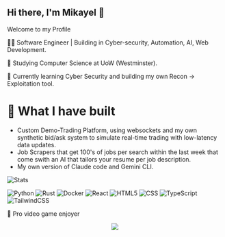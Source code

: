 ## Hi there, I'm Mikayel 👋

Welcome to my Profile

🧑‍💻 Software Engineer | Building in Cyber-security, Automation, AI, Web Development.


🏫 Studying Computer Science at UoW (Westminster).


📝 Currently learning Cyber Security and building my own Recon -> Exploitation tool.


# 🔐 What I have built

- Custom Demo-Trading Platform, using websockets and my own synthetic bid/ask system to simulate real-time trading with low-latency data updates.
- Job Scrapers that get 100's of jobs per search within the last week that come swith an AI that tailors your resume per job description.
- My own version of Claude code and Gemini CLI.

![Stats](https://github-readme-stats.vercel.app/api?username=SleepyXm&count_private=false&showicons=true&bg_color=252838&title_color=58a6ff&text_color=c9d1d9&icon_color=58a6ff&hide_border=true)

![Python](https://img.shields.io/badge/python-3670A0?style=for-the-badge&logo=python&logoColor=ffaa54)
![Rust](https://img.shields.io/badge/Rust-ff7357?style=for-the-badge&logo=rust&logoColor=ff7357&labelColor=171c21)
![Docker](https://img.shields.io/badge/Docker-1C59FF?style=for-the-badge&logo=docker&logoColor=1C59FF&labelColor=171C21)
![React](https://img.shields.io/badge/react-%2320232a.svg?style=for-the-badge&logo=react&logoColor=%2361DAFB)
![HTML5](https://img.shields.io/badge/HTML5-FF462E?style=for-the-badge&logo=html5&logoColor=FF462E&labelColor=171c21)
![CSS](https://img.shields.io/badge/CSS-2E89FF?style=for-the-badge&logo=css&logoColor=2E89FF&labelColor=171C21)
![TypeScript](https://img.shields.io/badge/typescript-%23007ACC.svg?style=for-the-badge&logo=typescript&logoColor=white)
![TailwindCSS](https://img.shields.io/badge/tailwindcss-%2338B2AC.svg?style=for-the-badge&logo=tailwind-css&logoColor=white)


👾 Pro video game enjoyer

<p align="center">
  <a href="https://skillicons.dev">
    <img src="https://skillicons.dev/icons?i=py,rust,cpp,react,docker" />
  </a>
</p>
